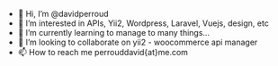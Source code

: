 - 👋 Hi, I’m @davidperroud
- 👀 I’m interested in APIs, Yii2, Wordpress, Laravel, Vuejs, design,  etc
- 🌱 I’m currently learning to manage to  many things...
- 💞️ I’m looking to collaborate on yii2 - woocommerce api manager 
- 📫 How to reach me perrouddavid{at}me.com

<!---
davidperroud/davidperroud is a ✨ special ✨ repository because its `README.md` (this file) appears on your GitHub profile.
You can click the Preview link to take a look at your changes.
--->
